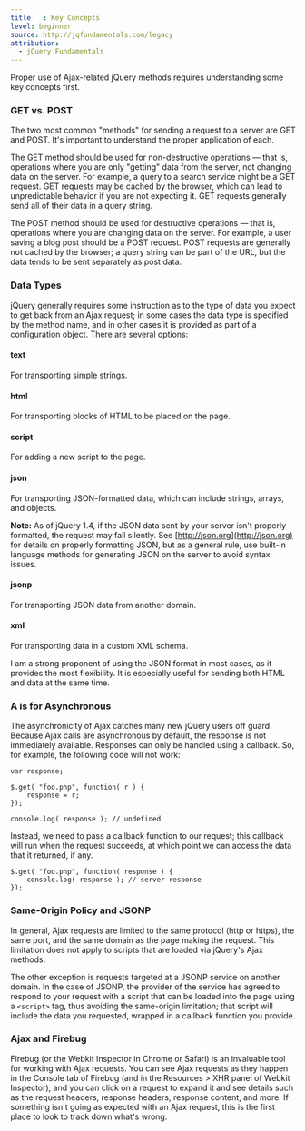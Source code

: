 ```yaml
---
title   : Key Concepts
level: beginner
source: http://jqfundamentals.com/legacy
attribution:
  - jQuery Fundamentals
---
```

Proper use of Ajax-related jQuery methods requires understanding some key
concepts first.

### GET vs. POST

The two most common "methods" for sending a request to a server are GET and
POST. It's important to understand the proper application of each.

The GET method should be used for non-destructive operations — that is,
operations where you are only "getting" data from the server, not changing data
on the server. For example, a query to a search service might be a GET
request. GET requests may be cached by the browser, which can lead to
unpredictable behavior if you are not expecting it. GET requests generally
send all of their data in a query string.

The POST method should be used for destructive operations — that is, operations
where you are changing data on the server. For example, a user saving a blog
post should be a POST request. POST requests are generally not cached by the
browser; a query string can be part of the URL, but the data tends to be sent
separately as post data.

### Data Types

jQuery generally requires some instruction as to the type of data you expect to
get back from an Ajax request; in some cases the data type is specified by the
method name, and in other cases it is provided as part of a configuration
object. There are several options:

#### text

For transporting simple strings.

#### html

For transporting blocks of HTML to be placed on the page.

#### script

For adding a new script to the page.

#### json

For transporting JSON-formatted data, which can include strings, arrays, and objects.

**Note:** As of jQuery 1.4, if the JSON data sent by your server isn't properly
formatted, the request may fail silently. See
[http://json.org](http://json.org) for details on properly formatting JSON, but
as a general rule, use built-in language methods for generating JSON on the
server to avoid syntax issues.

#### jsonp

For transporting JSON data from another domain.

#### xml

For transporting data in a custom XML schema.

I am a strong proponent of using the JSON format in most cases, as it provides
the most flexibility. It is especially useful for sending both HTML and data at
the same time.

### A is for Asynchronous

The asynchronicity of Ajax catches many new jQuery users off guard. Because
Ajax calls are asynchronous by default, the response is not immediately
available. Responses can only be handled using a callback. So, for example,
the following code will not work:

```
var response;

$.get( "foo.php", function( r ) {
	response = r;
});

console.log( response ); // undefined
```

Instead, we need to pass a callback function to our request; this callback will
run when the request succeeds, at which point we can access the data that it
returned, if any.

```
$.get( "foo.php", function( response ) {
	console.log( response ); // server response
});
```

### Same-Origin Policy and JSONP

In general, Ajax requests are limited to the same protocol (http or https), the
same port, and the same domain as the page making the request. This limitation
does not apply to scripts that are loaded via jQuery's Ajax methods.

The other exception is requests targeted at a JSONP service on another domain.
In the case of JSONP, the provider of the service has agreed to respond to your
request with a script that can be loaded into the page using a `<script>`
tag, thus avoiding the same-origin limitation; that script will include the
data you requested, wrapped in a callback function you provide.

### Ajax and Firebug

Firebug (or the Webkit Inspector in Chrome or Safari) is an invaluable tool for
working with Ajax requests. You can see Ajax requests as they happen in the
Console tab of Firebug (and in the Resources > XHR panel of Webkit Inspector),
and you can click on a request to expand it and see details such as the request
headers, response headers, response content, and more. If something isn't
going as expected with an Ajax request, this is the first place to look to
track down what's wrong.
